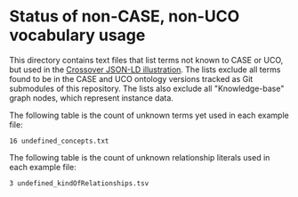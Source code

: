 # Status of non-CASE, non-UCO vocabulary usage

This directory contains text files that list terms not known to CASE or UCO, but used in the [Crossover JSON-LD illustration](https://caseontology.org/examples/crossover/).  The lists exclude all terms found to be in the CASE and UCO ontology versions tracked as Git submodules of this repository.  The lists also exclude all "Knowledge-base" graph nodes, which represent instance data.

The following table is the count of unknown terms yet used in each example file:

```
16 undefined_concepts.txt
```

The following table is the count of unknown relationship literals used in each example file:

```
3 undefined_kindOfRelationships.tsv
```
